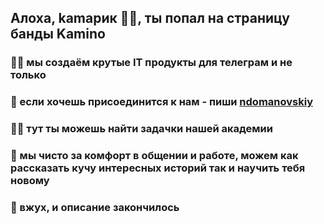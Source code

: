 ## Алоха, kamарик 👋😁, ты попал на страницу банды Kamino

### 🙋‍♀️ мы создаём крутые IT продукты для телеграм и не только

### 🌈 если хочешь присоединится к нам - пиши [ndomanovskiy](https://t.me/ndomanovskiy)

### 👩‍💻 тут ты можешь найти задачки нашей академии

### 🍿 мы чисто за комфорт в общении и работе, можем как рассказать кучу интересных историй так и научить тебя новому

### 🧙 вжух, и описание закончилось
